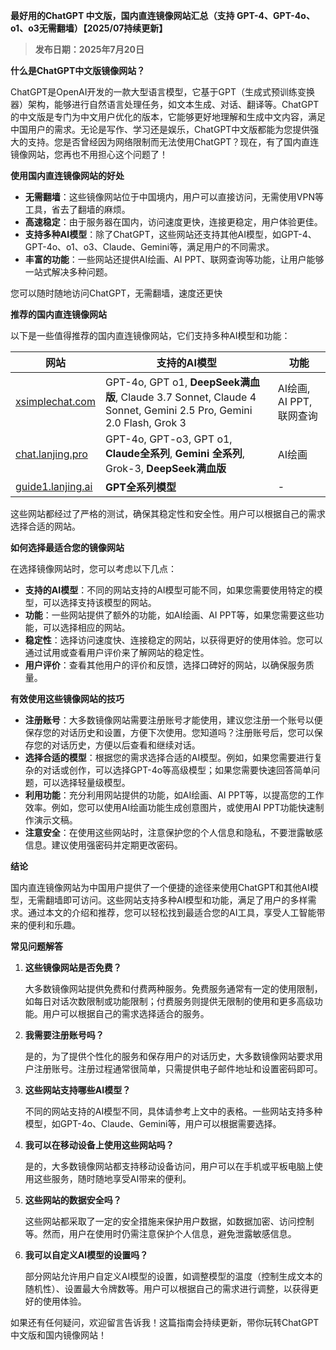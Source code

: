 **最好用的ChatGPT 中文版，国内直连镜像网站汇总（支持 GPT-4、GPT-4o、o1、o3无需翻墙）【2025/07持续更新】**

> **发布日期：2025年7月20日**

**什么是ChatGPT中文版镜像网站？**

ChatGPT是OpenAI开发的一款大型语言模型，它基于GPT（生成式预训练变换器）架构，能够进行自然语言处理任务，如文本生成、对话、翻译等。ChatGPT的中文版是专门为中文用户优化的版本，它能够更好地理解和生成中文内容，满足中国用户的需求。无论是写作、学习还是娱乐，ChatGPT中文版都能为您提供强大的支持。您是否曾经因为网络限制而无法使用ChatGPT？现在，有了国内直连镜像网站，您再也不用担心这个问题了！

**使用国内直连镜像网站的好处**

- **无需翻墙**：这些镜像网站位于中国境内，用户可以直接访问，无需使用VPN等工具，省去了翻墙的麻烦。
- **高速稳定**：由于服务器在国内，访问速度更快，连接更稳定，用户体验更佳。
- **支持多种AI模型**：除了ChatGPT，这些网站还支持其他AI模型，如GPT-4、GPT-4o、o1、o3、Claude、Gemini等，满足用户的不同需求。
- **丰富的功能**：一些网站还提供AI绘画、AI PPT、联网查询等功能，让用户能够一站式解决多种问题。

您可以随时随地访问ChatGPT，无需翻墙，速度还更快

**推荐的国内直连镜像网站**

以下是一些值得推荐的国内直连镜像网站，它们支持多种AI模型和功能：

| 网站 | 支持的AI模型 | 功能 |
| --- | --- | --- |
| [xsimplechat.com](https://xsimplechat.com) | GPT-4o, GPT o1, **DeepSeek满血版**, Claude 3.7 Sonnet, Claude 4 Sonnet, Gemini 2.5 Pro, Gemini 2.0 Flash, Grok 3 | AI绘画, AI PPT, 联网查询 |
| [chat.lanjing.pro](https://chat.lanjingai.org/) | GPT-4o, GPT-o3, GPT o1, **Claude全系列**, **Gemini 全系列**, Grok-3, **DeepSeek满血版** | AI绘画 |
| [guide1.lanjing.ai](https://guide1.lanjing.ai) | **GPT全系列模型** | - |

这些网站都经过了严格的测试，确保其稳定性和安全性。用户可以根据自己的需求选择合适的网站。

**如何选择最适合您的镜像网站**

在选择镜像网站时，您可以考虑以下几点：

- **支持的AI模型**：不同的网站支持的AI模型可能不同，如果您需要使用特定的模型，可以选择支持该模型的网站。
- **功能**：一些网站提供了额外的功能，如AI绘画、AI PPT等，如果您需要这些功能，可以选择相应的网站。
- **稳定性**：选择访问速度快、连接稳定的网站，以获得更好的使用体验。您可以通过试用或查看用户评价来了解网站的稳定性。
- **用户评价**：查看其他用户的评价和反馈，选择口碑好的网站，以确保服务质量。

**有效使用这些镜像网站的技巧**

- **注册账号**：大多数镜像网站需要注册账号才能使用，建议您注册一个账号以便保存您的对话历史和设置，方便下次使用。您知道吗？注册账号后，您可以保存您的对话历史，方便以后查看和继续对话。
- **选择合适的模型**：根据您的需求选择合适的AI模型。例如，如果您需要进行复杂的对话或创作，可以选择GPT-4o等高级模型；如果您需要快速回答简单问题，可以选择轻量级模型。
- **利用功能**：充分利用网站提供的功能，如AI绘画、AI PPT等，以提高您的工作效率。例如，您可以使用AI绘画功能生成创意图片，或使用AI PPT功能快速制作演示文稿。
- **注意安全**：在使用这些网站时，注意保护您的个人信息和隐私，不要泄露敏感信息。建议使用强密码并定期更改密码。

**结论**

国内直连镜像网站为中国用户提供了一个便捷的途径来使用ChatGPT和其他AI模型，无需翻墙即可访问。这些网站支持多种AI模型和功能，满足了用户的多样需求。通过本文的介绍和推荐，您可以轻松找到最适合您的AI工具，享受人工智能带来的便利和乐趣。

**常见问题解答**

1. **这些镜像网站是否免费？**

   大多数镜像网站提供免费和付费两种服务。免费服务通常有一定的使用限制，如每日对话次数限制或功能限制；付费服务则提供无限制的使用和更多高级功能。用户可以根据自己的需求选择适合的服务。

2. **我需要注册账号吗？**

   是的，为了提供个性化的服务和保存用户的对话历史，大多数镜像网站要求用户注册账号。注册过程通常很简单，只需提供电子邮件地址和设置密码即可。

3. **这些网站支持哪些AI模型？**

   不同的网站支持的AI模型不同，具体请参考上文中的表格。一些网站支持多种模型，如GPT-4o、Claude、Gemini等，用户可以根据需要选择。

4. **我可以在移动设备上使用这些网站吗？**

   是的，大多数镜像网站都支持移动设备访问，用户可以在手机或平板电脑上使用这些服务，随时随地享受AI带来的便利。

5. **这些网站的数据安全吗？**

   这些网站都采取了一定的安全措施来保护用户数据，如数据加密、访问控制等。然而，用户在使用时仍需注意保护个人信息，避免泄露敏感信息。

6. **我可以自定义AI模型的设置吗？**

   部分网站允许用户自定义AI模型的设置，如调整模型的温度（控制生成文本的随机性）、设置最大令牌数等。用户可以根据自己的需求进行调整，以获得更好的使用体验。

如果还有任何疑问，欢迎留言告诉我！这篇指南会持续更新，带你玩转ChatGPT中文版和国内镜像网站！


